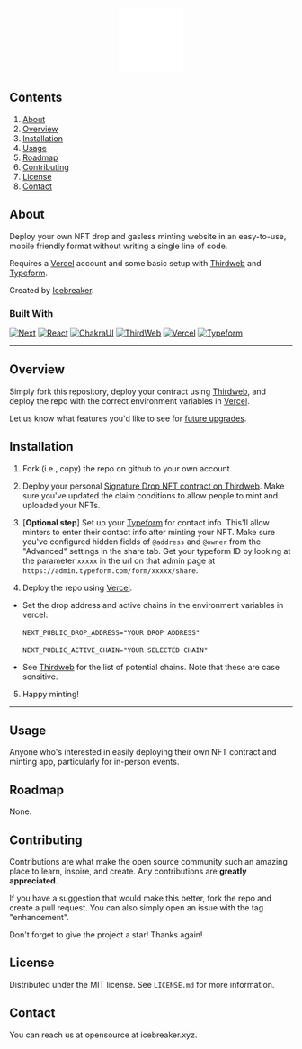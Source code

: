 <!-- PROJECT LOGO -->
<br />
<div align="center">
  <a href="https://icebreaker.xyz">
    <img src="public/logo@2x.png" alt="Logo" width="116" height="116">
  </a>
</div>

## Contents
1. [About](#about)
2. [Overview](#overview)
3. [Installation](#installation)
4. [Usage](#usage)
5. [Roadmap](#roadmap)
6. [Contributing](#contributing)
7. [License](#license)
8. [Contact](#contact)


## About

Deploy your own NFT drop and gasless minting website in an easy-to-use, mobile friendly format without writing a single line of code. 

Requires a [Vercel][Vercel-url] account and some basic setup with [Thirdweb][Thirdweb-url] and [Typeform][Typeform-url].

Created by [Icebreaker](https://icebreaker.xyz). 

### Built With

[![Next][Next.js]][next-url]
[![React][React.js]][react-url]
[![ChakraUI][ChakraUI-logo]][ChakraUI-url]
[![ThirdWeb][ThirdWeb-logo]][Thirdweb-url]
[![Vercel][Vercel-logo]][Vercel-url]
[![Typeform][Typeform-logo]][Typeform-url]

----


## Overview

Simply fork this repository, deploy your contract using [Thirdweb][Thirdweb-url], and deploy the repo with the correct environment variables in [Vercel][Vercel-url]. 

Let us know what features you'd like to see for [future upgrades](#contributing).

## Installation

1. Fork (i.e., copy) the repo on github to your own account.

2. Deploy your personal [Signature Drop NFT contract on Thirdweb][1]. Make sure you've updated the claim conditions to allow people to mint and uploaded your NFTs. 

[1]: <https://portal.thirdweb.com/pre-built-contracts/signature-drop> "Thirdweb Signature Drop Contract"


3. [**Optional step**] Set up your [Typeform][Typeform-url] for contact info. This'll allow minters to enter their contact info after minting your NFT. Make sure you've configured hidden fields of `@address` and `@owner` from the "Advanced" settings in the share tab. Get your typeform ID by looking at the parameter `xxxxx` in the url on that admin page at `https://admin.typeform.com/form/xxxxx/share`.

4. Deploy the repo using [Vercel][Vercel-url].
  - Set the drop address and active chains in the environment variables in vercel:
  
    `NEXT_PUBLIC_DROP_ADDRESS="YOUR DROP ADDRESS"`
    
    `NEXT_PUBLIC_ACTIVE_CHAIN="YOUR SELECTED CHAIN"`
  - See [Thirdweb][Thirdweb-url] for the list of potential chains. Note that these are case sensitive.

5. Happy minting!

----


## Usage

Anyone who's interested in easily deploying their own NFT contract and minting app, particularly for in-person events.

## Roadmap

None.

## Contributing

Contributions are what make the open source community such an amazing place to learn, inspire, and create. Any contributions are **greatly appreciated**.

If you have a suggestion that would make this better, fork the repo and create a pull request. You can also simply open an issue with the tag "enhancement".

Don't forget to give the project a star! Thanks again!

## License

Distributed under the MIT license. See `LICENSE.md` for more information.

## Contact

You can reach us at opensource at icebreaker.xyz.

<!-- MARKDOWN LINKS & IMAGES -->

[Next.js]: https://img.shields.io/badge/next.js-000000?style=for-the-badge&logo=nextdotjs&logoColor=white
[next-url]: https://nextjs.org/
[React.js]: https://img.shields.io/badge/React-20232A?style=for-the-badge&logo=react&logoColor=61DAFB
[react-url]: https://reactjs.org/
[ThirdWeb-logo]: https://img.shields.io/badge/-thirdweb-critical?style=for-the-badge
[Thirdweb-url]: https://thirdweb.com/
[Vercel-logo]: https://img.shields.io/badge/-vercel-black?style=for-the-badge
[Vercel-url]: https://vercel.com/
[Typeform-logo]: https://img.shields.io/badge/-typeform-lightgrey?style=for-the-badge
[Typeform-url]: https://typeform.com
[ChakraUI-logo]: https://shields.io/badge/chakra--ui-black?logo=chakraui&style=for-the-badge
[ChakraUI-url]: https://chakra-ui.com/
